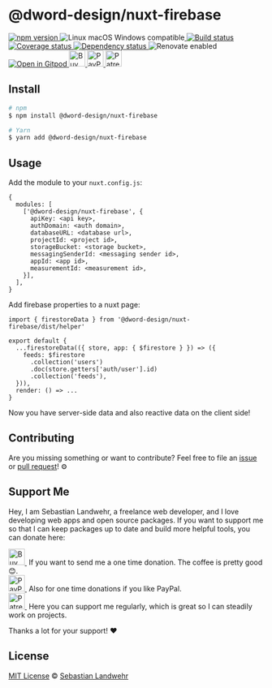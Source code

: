 <!-- TITLE/ -->
# @dword-design/nuxt-firebase
<!-- /TITLE -->

<!-- BADGES/ -->
  <p>
    <a href="https://npmjs.org/package/@dword-design/nuxt-firebase">
      <img
        src="https://img.shields.io/npm/v/@dword-design/nuxt-firebase.svg"
        alt="npm version"
      >
    </a><img src="https://img.shields.io/badge/os-linux%20%7C%C2%A0macos%20%7C%C2%A0windows-blue" alt="Linux macOS Windows compatible"><a href="https://github.com/dword-design/nuxt-firebase/actions">
      <img
        src="https://github.com/dword-design/nuxt-firebase/workflows/build/badge.svg"
        alt="Build status"
      >
    </a><a href="https://codecov.io/gh/dword-design/nuxt-firebase">
      <img
        src="https://codecov.io/gh/dword-design/nuxt-firebase/branch/master/graph/badge.svg"
        alt="Coverage status"
      >
    </a><a href="https://david-dm.org/dword-design/nuxt-firebase">
      <img src="https://img.shields.io/david/dword-design/nuxt-firebase" alt="Dependency status">
    </a><img src="https://img.shields.io/badge/renovate-enabled-brightgreen" alt="Renovate enabled"><br/><a href="https://gitpod.io/#https://github.com/dword-design/nuxt-firebase">
      <img src="https://gitpod.io/button/open-in-gitpod.svg" alt="Open in Gitpod">
    </a><a href="https://www.buymeacoffee.com/dword">
      <img
        src="https://www.buymeacoffee.com/assets/img/guidelines/download-assets-sm-2.svg"
        alt="Buy Me a Coffee"
        height="32"
      >
    </a><a href="https://paypal.me/SebastianLandwehr">
      <img
        src="https://dword-design.de/images/paypal.svg"
        alt="PayPal"
        height="32"
      >
    </a><a href="https://www.patreon.com/dworddesign">
      <img
        src="https://dword-design.de/images/patreon.svg"
        alt="Patreon"
        height="32"
      >
    </a>
</p>
<!-- /BADGES -->

<!-- DESCRIPTION/ -->

<!-- /DESCRIPTION -->

<!-- INSTALL/ -->
## Install

```bash
# npm
$ npm install @dword-design/nuxt-firebase

# Yarn
$ yarn add @dword-design/nuxt-firebase
```
<!-- /INSTALL -->

## Usage

Add the module to your `nuxt.config.js`:
```
{
  modules: [
    ['@dword-design/nuxt-firebase', {
      apiKey: <api key>,
      authDomain: <auth domain>,
      databaseURL: <database url>,
      projectId: <project id>,
      storageBucket: <storage bucket>,
      messagingSenderId: <messaging sender id>,
      appId: <app id>,
      measurementId: <measurement id>,
    }],
  ],
}
```

Add firebase properties to a nuxt page:
```
import { firestoreData } from '@dword-design/nuxt-firebase/dist/helper'

export default {
  ...firestoreData(({ store, app: { $firestore } }) => ({
    feeds: $firestore
      .collection('users')
      .doc(store.getters['auth/user'].id)
      .collection('feeds'),
  })),
  render: () => ...
}
```

Now you have server-side data and also reactive data on the client side!

<!-- LICENSE/ -->
## Contributing

Are you missing something or want to contribute? Feel free to file an [issue](https://github.com/dword-design/nuxt-firebase/issues) or [pull request](https://github.com/dword-design/nuxt-firebase/pulls)! ⚙️

## Support Me

Hey, I am Sebastian Landwehr, a freelance web developer, and I love developing web apps and open source packages. If you want to support me so that I can keep packages up to date and build more helpful tools, you can donate here:

<p>
  <a href="https://www.buymeacoffee.com/dword">
    <img
      src="https://www.buymeacoffee.com/assets/img/guidelines/download-assets-sm-2.svg"
      alt="Buy Me a Coffee"
      height="32"
    >
  </a>&nbsp;If you want to send me a one time donation. The coffee is pretty good 😊.<br/>
  <a href="https://paypal.me/SebastianLandwehr">
    <img
      src="https://dword-design.de/images/paypal.svg"
      alt="PayPal"
      height="32"
    >
  </a>&nbsp;Also for one time donations if you like PayPal.<br/>
  <a href="https://www.patreon.com/dworddesign">
    <img
      src="https://dword-design.de/images/patreon.svg"
      alt="Patreon"
      height="32"
    >
  </a>&nbsp;Here you can support me regularly, which is great so I can steadily work on projects.
</p>

Thanks a lot for your support! ❤️

## License

[MIT License](https://opensource.org/licenses/MIT) © [Sebastian Landwehr](https://dword-design.de)
<!-- /LICENSE -->
